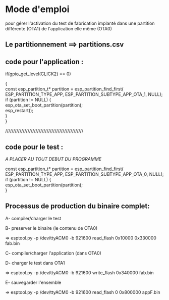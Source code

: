 # Mode d'emploi 

pour gérer l'activation du test de fabrication implanté dans une partition différente (OTA1) de l'application elle même (OTA0)

## Le partitionnement ==> partitions.csv

## code pour l'application :

   if(gpio_get_level(CLICK2) == 0) 
   
   {   
    const esp_partition_t* partition = esp_partition_find_first(
        ESP_PARTITION_TYPE_APP, ESP_PARTITION_SUBTYPE_APP_OTA_1, NULL);        
    if (partition != NULL) {    
      esp_ota_set_boot_partition(partition);      
      esp_restart();      
    }    
   }
   
   /////////////////////////////////////////////////

   ## code pour le test :
   
_A PLACER AU TOUT DEBUT DU PROGRAMME_
   
 const esp_partition_t* partition = esp_partition_find_first(
        ESP_PARTITION_TYPE_APP, ESP_PARTITION_SUBTYPE_APP_OTA_0, NULL);        
    if (partition != NULL) {    
      esp_ota_set_boot_partition(partition);      
    }

  ## Processus de production du binaire complet:

  A- compiler/charger le test
  
  B- preserver le binaire (le contenu de OTA0)
  
  => esptool.py -p /dev/ttyACM0 -b 921600 read_flash 0x10000 0x330000 fab.bin
  
  C- compiler/charger l'application (dans OTA0)
  
  D- charger le test dans OTA1
  
  => esptool.py -p /dev/ttyACM0 -b 921600 write_flash 0x340000 fab.bin
  
  E- sauvegarder l'ensemble
  
  => esptool.py -p /dev/ttyACM0 -b 921600 read_flash 0 0x800000 appF.bin
  
  
   
    
